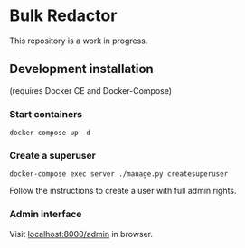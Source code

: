 # Bulk Redactor

This repository is a work in progress.

## Development installation

(requires Docker CE and Docker-Compose)

### Start containers

```
docker-compose up -d
```

### Create a superuser

```
docker-compose exec server ./manage.py createsuperuser
```

Follow the instructions to create a user with full admin rights.

### Admin interface

Visit [localhost:8000/admin](http://localhost:8000/admin) in browser.